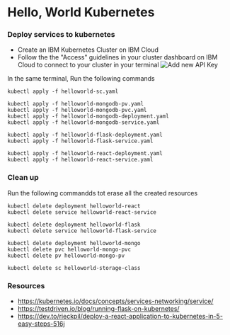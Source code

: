 # Hello, World Kubernetes


### Deploy services to kubernetes

- Create an IBM Kubernetes Cluster on IBM Cloud
- Follow the the "Access" guidelines in your cluster dashboard on IBM Cloud to connect to your cluster in your terminal
![Add new API Key](https://github.ibm.com/nife/helloworld-ms/blob/master/helloworld-media/ibm-ks-connect.png)

In the same terminal, Run the following commands

```
kubectl apply -f helloworld-sc.yaml

kubectl apply -f helloworld-mongodb-pv.yaml
kubectl apply -f helloworld-mongodb-pvc.yaml
kubectl apply -f helloworld-mongodb-deployment.yaml
kubectl apply -f helloworld-mongodb-service.yaml

kubectl apply -f helloworld-flask-deployment.yaml
kubectl apply -f helloworld-flask-service.yaml

kubectl apply -f helloworld-react-deployment.yaml
kubectl apply -f helloworld-react-service.yaml
```

### Clean up

Run the following commandds tot erase all the created resources

```
kubectl delete deployment helloworld-react
kubectl delete service helloworld-react-service

kubectl delete deployment helloworld-flask
kubectl delete service helloworld-flask-service

kubectl delete deployment helloworld-mongo 
kubectl delete pvc helloworld-mongo-pvc
kubectl delete pv helloworld-mongo-pv 

kubectl delete sc helloworld-storage-class

```

### Resources

- https://kubernetes.io/docs/concepts/services-networking/service/
- https://testdriven.io/blog/running-flask-on-kubernetes/
- https://dev.to/rieckpil/deploy-a-react-application-to-kubernetes-in-5-easy-steps-516j